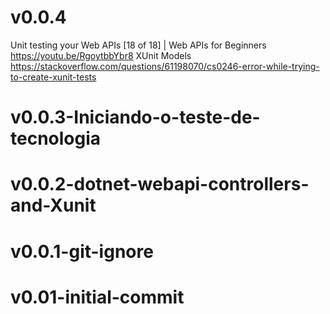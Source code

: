# v0.0.4
Unit testing your Web APIs [18 of 18] | Web APIs for Beginners
https://youtu.be/RgoytbbYbr8
XUnit Models 
https://stackoverflow.com/questions/61198070/cs0246-error-while-trying-to-create-xunit-tests

# v0.0.3-Iniciando-o-teste-de-tecnologia
# v0.0.2-dotnet-webapi-controllers-and-Xunit
# v0.0.1-git-ignore
# v0.01-initial-commit